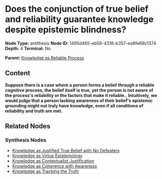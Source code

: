 # Does the conjunction of true belief and reliability guarantee knowledge despite epistemic blindness?

**Node Type:** antithesis
**Node ID:** 1495d465-eb58-4318-b357-ea8fe69c1374
**Depth:** 4
**Terminal:** No

**Parent:** [Knowledge as Reliable Process](knowledge-as-reliable-process-synthesis-f22c83b1-66bd-4c7a-bdba-5740397435bf.md)

## Content

**Suppose there is a case where a person forms a belief through a reliable cognitive process, the belief itself is true, yet the person is not aware of the process's reliability or the factors that make it reliable.**, **Intuitively, we would judge that a person lacking awareness of their belief's epistemic grounding might not truly have knowledge, even if all conditions of reliability and truth are met.**

## Related Nodes

### Synthesis Nodes

- [Knowledge as Justified True Belief with No Defeaters](knowledge-as-justified-true-belief-with-no-defeaters-synthesis-e721284b-f038-42c8-9c7f-0032ab2b8fcf.md)
- [Knowledge as Virtue Epistemology](knowledge-as-virtue-epistemology-synthesis-aeb531c1-b3ab-456e-ab8b-38af9b74e4ff.md)
- [Knowledge as Contextualist Justification](knowledge-as-contextualist-justification-synthesis-cec30817-0080-4320-8f4b-35c12a4b3ae5.md)
- [Knowledge as Coherence with Awareness](knowledge-as-coherence-with-awareness-synthesis-9bff12f8-23f6-4b7e-ad31-c32b649133cf.md)
- [Knowledge as Tracking the Truth](knowledge-as-tracking-the-truth-synthesis-6352bc30-8005-4ba7-9001-fd05e73dde71.md)
